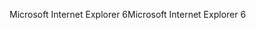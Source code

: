 <span data-ttu-id="41d0b-101">Microsoft Internet Explorer 6</span><span class="sxs-lookup"><span data-stu-id="41d0b-101">Microsoft Internet Explorer 6</span></span>